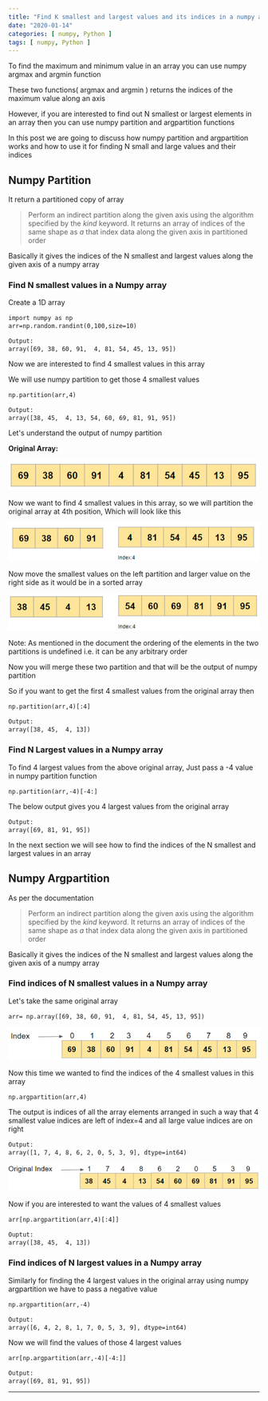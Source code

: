 ```yaml
---
title: "Find K smallest and largest values and its indices in a numpy array"
date: "2020-01-14"
categories: [ numpy, Python ]
tags: [ numpy, Python ]
---
```


To find the maximum and minimum value in an array you can use numpy argmax and argmin function

These two functions( argmax and argmin ) returns the indices of the maximum value along an axis

However, if you are interested to find out N smallest or largest elements in an array then you can use numpy partition and argpartition functions

In this post we are going to discuss how numpy partition and argpartition works and how to use it for finding N small and large values and their indices

## **Numpy Partition**

It return a partitioned copy of array

> Perform an indirect partition along the given axis using the algorithm specified by the _kind_ keyword. It returns an array of indices of the same shape as _a_ that index data along the given axis in partitioned order

Basically it gives the indices of the N smallest and largest values along the given axis of a numpy array

### **Find N smallest values in a Numpy array**

Create a 1D array

```
import numpy as np
arr=np.random.randint(0,100,size=10)
```

```
Output:
array([69, 38, 60, 91,  4, 81, 54, 45, 13, 95])
```

Now we are interested to find 4 smallest values in this array

We will use numpy partition to get those 4 smallest values

```
np.partition(arr,4)
```

```
Output:
array([38, 45,  4, 13, 54, 60, 69, 81, 91, 95])
```

Let's understand the output of numpy partition

**Original Array:**

![](/images/2020/01/image-26.png)

Now we want to find 4 smallest values in this array, so we will partition the original array at 4th position, Which will look like this

![](/images/2020/01/image-27.png)

Now move the smallest values on the left partition and larger value on the right side as it would be in a sorted array

![](/images/2020/01/image-28.png)

Note: As mentioned in the document the ordering of the elements in the two partitions is undefined i.e. it can be any arbitrary order

Now you will merge these two partition and that will be the output of numpy partition

So if you want to get the first 4 smallest values from the original array then

```
np.partition(arr,4)[:4]
```

```
Output:
array([38, 45,  4, 13])
```

### **Find N Largest values in a Numpy array**

To find 4 largest values from the above original array, Just pass a -4 value in numpy partition function

```
np.partition(arr,-4)[-4:]
```

The below output gives you 4 largest values from the original array

```
Output:
array([69, 81, 91, 95])
```

In the next section we will see how to find the indices of the N smallest and largest values in an array

## **Numpy Argpartition**

As per the documentation

> Perform an indirect partition along the given axis using the algorithm specified by the _kind_ keyword. It returns an array of indices of the same shape as _a_ that index data along the given axis in partitioned order

Basically it gives the indices of the N smallest and largest values along the given axis of a numpy array

### **Find indices of N smallest values in a Numpy array**

Let's take the same original array

```
arr= np.array([69, 38, 60, 91,  4, 81, 54, 45, 13, 95])
```

![](/images/2020/01/image-29.png)

Now this time we wanted to find the indices of the 4 smallest values in this array

```
np.argpartition(arr,4)
```

The output is indices of all the array elements arranged in such a way that 4 smallest value indices are left of index=4 and all large value indices are on right

```
Output:
array([1, 7, 4, 8, 6, 2, 0, 5, 3, 9], dtype=int64)
```

![](/images/2020/01/image-31.png)

Now if you are interested to want the values of 4 smallest values

```
arr[np.argpartition(arr,4)[:4]]
```

```
Ouptut:
array([38, 45,  4, 13])
```

### **Find indices of N largest values in a Numpy array**

Similarly for finding the 4 largest values in the original array using numpy argpartition we have to pass a negative value

```
np.argpartition(arr,-4)
```

```
Output:
array([6, 4, 2, 8, 1, 7, 0, 5, 3, 9], dtype=int64)
```

Now we will find the values of those 4 largest values

```
arr[np.argpartition(arr,-4)[-4:]]
```

```
Output:
array([69, 81, 91, 95])
```

* * *
